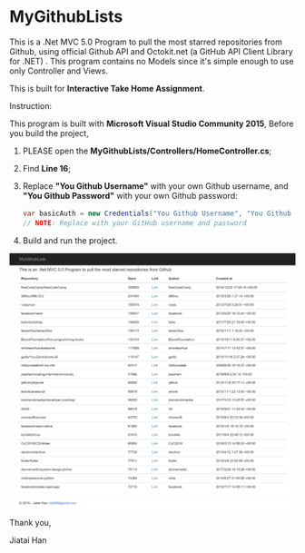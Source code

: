 # MyGithubLists

This is a .Net MVC 5.0 Program to pull the most starred repositories from Github, using official Github API and Octokit.net (a GitHub API Client Library for .NET) . This program contains no Models since it's simple enough to use only Controller and Views.



This is built for **Interactive Take Home Assignment**.



Instruction:

This program is built with **Microsoft Visual Studio Community 2015**, Before you build the project, 

1. PLEASE open the **MyGithubLists/Controllers/HomeController.cs**;

2. Find **Line 16**;

3. Replace **"You Github Username"** with your own Github username, and **"You Github Password"** with your own Github password:

	```c#
	var basicAuth = new Credentials("You Github Username", "You Github Password"); 
	// NOTE: Replace with your GitHub username and password
	```
	
4. Build and run the project.



![Preview](README.assets/Preview.png)



Thank you,



Jiatai Han